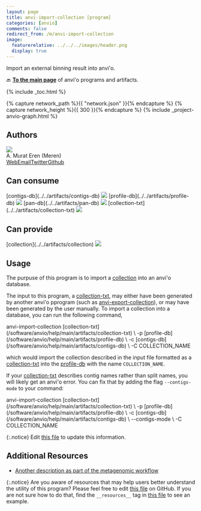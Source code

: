 ```yaml
---
layout: page
title: anvi-import-collection [program]
categories: [anvio]
comments: false
redirect_from: /m/anvi-import-collection
image:
  featurerelative: ../../../images/header.png
  display: true
---
```


Import an external binning result into anvi&#x27;o.

🔙 **[To the main page](../../)** of anvi'o programs and artifacts.


{% include _toc.html %}
<div id="svg" class="subnetwork"></div>
{% capture network_path %}{{ "network.json" }}{% endcapture %}
{% capture network_height %}{{ 300 }}{% endcapture %}
{% include _project-anvio-graph.html %}


## Authors

<div class="page-author"><div class="page-author-info"><div class="page-person-photo"><img class="page-person-photo-img" src="../../images/authors/meren.jpg" /></div><div class="page-person-info-box"><span class="page-author-name">A. Murat Eren (Meren)</span><div class="page-author-social-box"><a href="http://meren.org" class="person-social" target="_blank"><i class="fa fa-fw fa-home"></i>Web</a><a href="mailto:a.murat.eren@gmail.com" class="person-social" target="_blank"><i class="fa fa-fw fa-envelope-square"></i>Email</a><a href="http://twitter.com/merenbey" class="person-social" target="_blank"><i class="fa fa-fw fa-twitter-square"></i>Twitter</a><a href="http://github.com/meren" class="person-social" target="_blank"><i class="fa fa-fw fa-github"></i>Github</a></div></div></div></div>



## Can consume


<p style="text-align: left" markdown="1"><span class="artifact-r">[contigs-db](../../artifacts/contigs-db) <img src="../../images/icons/DB.png" class="artifact-icon-mini" /></span> <span class="artifact-r">[profile-db](../../artifacts/profile-db) <img src="../../images/icons/DB.png" class="artifact-icon-mini" /></span> <span class="artifact-r">[pan-db](../../artifacts/pan-db) <img src="../../images/icons/DB.png" class="artifact-icon-mini" /></span> <span class="artifact-r">[collection-txt](../../artifacts/collection-txt) <img src="../../images/icons/TXT.png" class="artifact-icon-mini" /></span></p>


## Can provide


<p style="text-align: left" markdown="1"><span class="artifact-p">[collection](../../artifacts/collection) <img src="../../images/icons/COLLECTION.png" class="artifact-icon-mini" /></span></p>


## Usage


The purpuse of this program is to import a <span class="artifact-n">[collection](/software/anvio/help/main/artifacts/collection)</span> into an anvi'o database.

The input to this program, a <span class="artifact-n">[collection-txt](/software/anvio/help/main/artifacts/collection-txt)</span>, may either have been generated by another anvi'o pprogram (such as <span class="artifact-n">[anvi-export-collection](/software/anvio/help/main/programs/anvi-export-collection)</span>), or may have been generated by the user manually. To import a collection into a database, you can run the following command, 

<div class="codeblock" markdown="1">
anvi&#45;import&#45;collection <span class="artifact&#45;n">[collection&#45;txt](/software/anvio/help/main/artifacts/collection&#45;txt)</span> \
                       &#45;p <span class="artifact&#45;n">[profile&#45;db](/software/anvio/help/main/artifacts/profile&#45;db)</span> \
                       &#45;c <span class="artifact&#45;n">[contigs&#45;db](/software/anvio/help/main/artifacts/contigs&#45;db)</span> \
                       &#45;C COLLECTION_NAME
</div>

which would import the collection described in the input file formatted as a <span class="artifact-n">[collection-txt](/software/anvio/help/main/artifacts/collection-txt)</span> into the <span class="artifact-n">[profile-db](/software/anvio/help/main/artifacts/profile-db)</span> with the name `COLLECTION_NAME`.

If your <span class="artifact-n">[collection-txt](/software/anvio/help/main/artifacts/collection-txt)</span> describes contig names rather than split names, you will likely get an anvi'o error. You can fix that by adding the flag `--contigs-mode` to your command:

<div class="codeblock" markdown="1">
anvi&#45;import&#45;collection <span class="artifact&#45;n">[collection&#45;txt](/software/anvio/help/main/artifacts/collection&#45;txt)</span> \
                       &#45;p <span class="artifact&#45;n">[profile&#45;db](/software/anvio/help/main/artifacts/profile&#45;db)</span> \
                       &#45;c <span class="artifact&#45;n">[contigs&#45;db](/software/anvio/help/main/artifacts/contigs&#45;db)</span> \
                       &#45;&#45;contigs&#45;mode \
                       &#45;C COLLECTION_NAME
</div>

{:.notice}
Edit [this file](https://github.com/merenlab/anvio/tree/master/anvio/docs/programs/anvi-import-collection.md) to update this information.


## Additional Resources


* [Another description as part of the metagenomic workflow](http://merenlab.org/2016/06/22/anvio-tutorial-v2/#anvi-import-collection)


{:.notice}
Are you aware of resources that may help users better understand the utility of this program? Please feel free to edit [this file](https://github.com/merenlab/anvio/tree/master/bin/anvi-import-collection) on GitHub. If you are not sure how to do that, find the `__resources__` tag in [this file](https://github.com/merenlab/anvio/blob/master/bin/anvi-interactive) to see an example.
